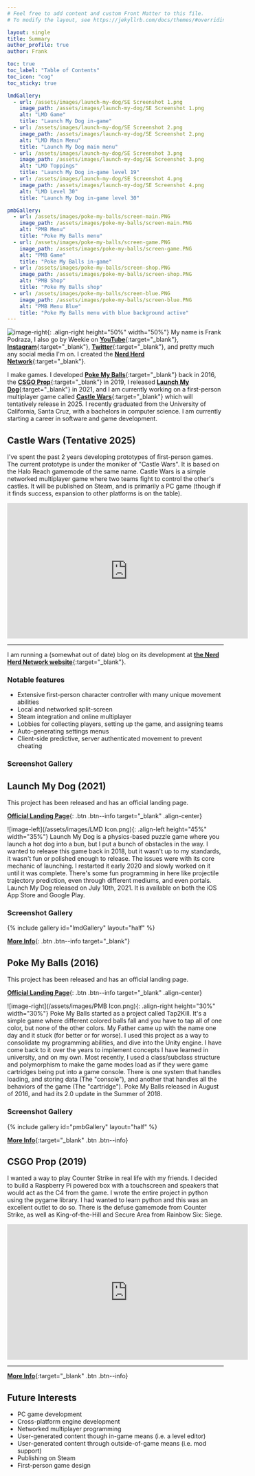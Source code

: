 ```yaml
---
# Feel free to add content and custom Front Matter to this file.
# To modify the layout, see https://jekyllrb.com/docs/themes/#overriding-theme-defaults

layout: single
title: Summary
author_profile: true
author: Frank

toc: true
toc_label: "Table of Contents"
toc_icon: "cog"
toc_sticky: true

lmdGallery:
  - url: /assets/images/launch-my-dog/SE Screenshot 1.png
    image_path: /assets/images/launch-my-dog/SE Screenshot 1.png
    alt: "LMD Game"
    title: "Launch My Dog in-game"
  - url: /assets/images/launch-my-dog/SE Screenshot 2.png
    image_path: /assets/images/launch-my-dog/SE Screenshot 2.png
    alt: "LMD Main Menu"
    title: "Launch My Dog main menu"
  - url: /assets/images/launch-my-dog/SE Screenshot 3.png
    image_path: /assets/images/launch-my-dog/SE Screenshot 3.png
    alt: "LMD Toppings"
    title: "Launch My Dog in-game level 19"
  - url: /assets/images/launch-my-dog/SE Screenshot 4.png
    image_path: /assets/images/launch-my-dog/SE Screenshot 4.png
    alt: "LMD Level 30"
    title: "Launch My Dog in-game level 30"

pmbGallery:
  - url: /assets/images/poke-my-balls/screen-main.PNG
    image_path: /assets/images/poke-my-balls/screen-main.PNG
    alt: "PMB Menu"
    title: "Poke My Balls menu"
  - url: /assets/images/poke-my-balls/screen-game.PNG
    image_path: /assets/images/poke-my-balls/screen-game.PNG
    alt: "PMB Game"
    title: "Poke My Balls in-game"
  - url: /assets/images/poke-my-balls/screen-shop.PNG
    image_path: /assets/images/poke-my-balls/screen-shop.PNG
    alt: "PMB Shop"
    title: "Poke My Balls shop"
  - url: /assets/images/poke-my-balls/screen-blue.PNG
    image_path: /assets/images/poke-my-balls/screen-blue.PNG
    alt: "PMB Menu Blue"
    title: "Poke My Balls menu with blue background active"
---
```


![image-right](/assets/images/frank-crop.png){: .align-right height="50%" width="50%"}
My name is Frank Podraza, I also go by Weekie on [**YouTube**](https://www.youtube.com/@weekie){:target="_blank"}, [**Instagram**](https://www.instagram.com/weekie_nhn/){:target="_blank"}, [**Twitter**](https://twitter.com/Weekie_NHN){:target="_blank"}, and pretty much any social media I'm on. I created the [**Nerd Herd Network**](https://www.nerdherd.network/){:target="_blank"}.

I make games. I developed [**Poke My Balls**](/projects/poke-my-balls/){:target="_blank"} back in 2016, the [**CSGO Prop**](/projects/csgo-prop/){:target="_blank"} in 2019,  I released [**Launch My Dog**](/projects/launch-my-dog/){:target="_blank"} in 2021, and I am currently working on a first-person multiplayer game called [**Castle Wars**](/projects/castle-wars/){:target="_blank"} which will tentatively release in 2025. I recently graduated from the University of California, Santa Cruz, with a bachelors in computer science. I am currently starting a career in software and game development.


## Castle Wars (Tentative 2025)

I've spent the past 2 years developing prototypes of first-person games. The current prototype is under the moniker of "Castle Wars". It is based on the Halo Reach gamemode of the same name. Castle Wars is a simple networked multiplayer game where two teams fight to control the other's castles. It will be published on Steam, and is primarily a PC game (though if it finds success, expansion to other platforms is on the table).

<iframe width="560" height="315" src="https://www.youtube.com/embed/videoseries?si=muBRuTV5VrMVnUed&amp;list=PLMQOp_clEoIvpAsdC6uXolmDoaQtEhrOE" title="YouTube video player" frameborder="0" allow="accelerometer; autoplay; clipboard-write; encrypted-media; gyroscope; picture-in-picture; web-share" allowfullscreen></iframe>

---

I am running a (somewhat out of date) blog on its development at [**the Nerd Herd Network website**](https://www.nerdherd.network/castle-wars/){:target="_blank"}.

### Notable features
- Extensive first-person character controller with many unique movement abilities
- Local and networked split-screen
- Steam integration and online multiplayer
- Lobbies for collecting players, setting up the game, and assigning teams
- Auto-generating settings menus 
- Client-side predictive, server authenticated movement to prevent cheating

### Screenshot Gallery

## Launch My Dog (2021)

This project has been released and has an official landing page.

[**Official Landing Page**](https://www.nerdherd.network/launch-my-dog/){: .btn .btn--info target="_blank" .align-center}

![image-left](/assets/images/LMD Icon.png){: .align-left height="45%" width="35%"}
Launch My Dog is a physics-based puzzle game where you launch a hot dog into a bun, but I put a bunch of obstacles in the way. I wanted to release this game back in 2018, but it wasn't up to my standards, it wasn't fun or polished enough to release. The issues were with its core mechanic of launching. I restarted it early 2020 and slowly worked on it until it was complete. There's some fun programming in here like projectile trajectory prediction, even through different mediums, and even portals. Launch My Dog released on July 10th, 2021. It is available on both the iOS App Store and Google Play.

### Screenshot Gallery
{% include gallery id="lmdGallery" layout="half" %}

[**More Info**](/projects/launch-my-dog/){: .btn .btn--info target="_blank"}

## Poke My Balls (2016)

This project has been released and has an official landing page.

[**Official Landing Page**](https://www.nerdherd.network/poke-my-balls/){: .btn .btn--info target="_blank" .align-center}

![image-right](/assets/images/PMB Icon.png){: .align-right height="30%" width="30%"}
Poke My Balls started as a project called Tap2Kill. It's a simple game where different colored balls fall and you have to tap all of one color, but none of the other colors. My Father came up with the name one day and it stuck (for better or for worse). I used this project as a way to consolidate my programming abilities, and dive into the Unity engine. I have come back to it over the years to implement concepts I have learned in university, and on my own. Most recently, I used a class/subclass structure and polymorphism to make the game modes load as if they were game cartridges being put into a game console. There is one system that handles loading, and storing data (The "console"), and another that handles all the behaviors of the game (The "cartridge"). Poke My Balls released in August of 2016, and had its 2.0 update in the Summer of 2018.

### Screenshot Gallery
{% include gallery id="pmbGallery" layout="half" %}

[**More Info**](/projects/poke-my-balls/){:target="_blank" .btn .btn--info}

## CSGO Prop (2019)

I wanted a way to play Counter Strike in real life with my friends. I decided to build a Raspberry Pi powered box with a touchscreen and speakers that would act as the C4 from the game. I wrote the entire project in python using the pygame library. I had wanted to learn python and this was an excellent outlet to do so. There is the defuse gamemode from Counter Strike, as well as King-of-the-Hill and Secure Area from Rainbow Six: Siege.

<iframe width="560" height="315" src="https://www.youtube.com/embed/K_t29QqYVi8" title="YouTube video player" frameborder="0" allow="accelerometer; autoplay; clipboard-write; encrypted-media; gyroscope; picture-in-picture" allowfullscreen></iframe>  

----

[**More Info**](/projects/csgo-prop/){:target="_blank" .btn .btn--info}

## Future Interests
- PC game development
- Cross-platform engine development
- Networked multiplayer programming
- User-generated content though in-game means (i.e. a level editor)
- User-generated content through outside-of-game means (i.e. mod support)
- Publishing on Steam
- First-person game design
